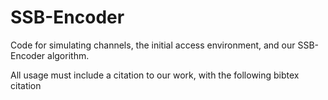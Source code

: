 # SSB-Encoder
Code for simulating channels, the initial access environment, and our SSB-Encoder algorithm.

All usage must include a citation to our work, with the following bibtex citation
